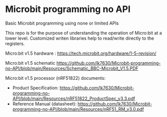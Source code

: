 # Microbit programming no API
 Basic Microbit programming using none or limited APIs

This repo is for the purpose of understanding the operation of Micro:bit at a lower level. Customized writen libraries help to read/write directly to the registers. 

Micro:bit v1.5 hardware : 
https://tech.microbit.org/hardware/1-5-revision/

Micro:bit v1.5 schematic
https://github.com/lk7630/Microbit-programming-no-API/blob/main/Resources/Schematic_BBC-Microbit_V1.5.PDF

Micro:bit v1.5 processor (nRF51822) documents:
 + Product Specification: https://github.com/lk7630/Microbit-programming-no-API/blob/main/Resources/nRF51822_ProductSpec_v3.3.pdf
 + Reference Manual (datasheet): https://github.com/lk7630/Microbit-programming-no-API/blob/main/Resources/nRF51_RM_v3.0.pdf
